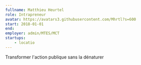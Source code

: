 ```yaml
---
fullname: Matthieu Heurtel
role: Intrapreneur
avatar: https://avatars3.githubusercontent.com/Mhrtl?s=600
start: 2018-01-01
end:
employer: admin/MTES/MCT
startups:
    - locatio
---
```


Transformer l'action publique sans la dénaturer
